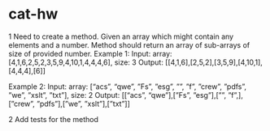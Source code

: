 # cat-hw

1
Need to create a method.
Given an array which might contain any elements and a number.
Method should return an array of sub-arrays of size of provided number.
Example 1:
Input: array: [4,1,6,2,5,2,3,5,9,4,10,1,4,4,4,6], size: 3
Output: [[4,1,6],[2,5,2],[3,5,9],[4,10,1],[4,4,4],[6]]

Example 2:
Input: array: [“acs”, “qwe”, ”Fs”, ”esg”, ””, ”f”, ”crew”, ”pdfs”, ”we”, ”xslt”, ”txt”], size: 2
Output: [[“acs”, “qwe”],[”Fs”, ”esg”],[””, ”f”,],[”crew”, ”pdfs”],[”we”, ”xslt”],[”txt”]]

2
Add tests for the method